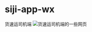 # siji-app-wx
货速运司机端
![货速运司机端的一些网页](https://github.com/UseAder/siji-app-wx/origin/master/images/nav.png)
